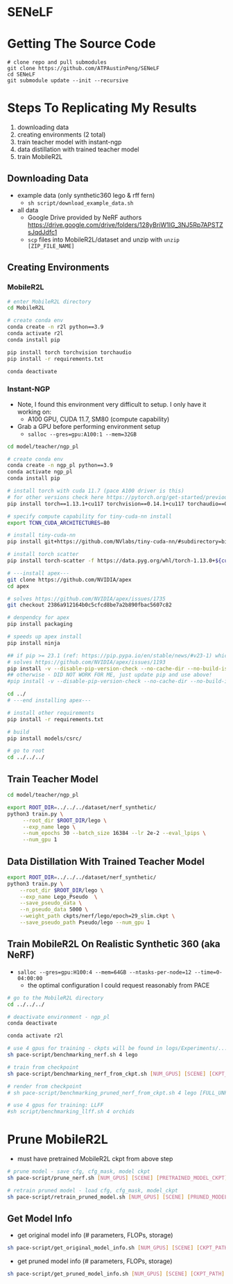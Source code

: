 # SENeLF

# Getting The Source Code
```
# clone repo and pull submodules
git clone https://github.com/ATPAustinPeng/SENeLF
cd SENeLF
git submodule update --init --recursive
```

# Steps To Replicating My Results
1. downloading data
2. creating environments (2 total)
3. train teacher model with instant-ngp
4. data distillation with trained teacher model
5. train MobileR2L

## Downloading Data
- example data (only synthetic360 lego & rff fern)
    - `sh script/download_example_data.sh`
- all data
    - Google Drive provided by NeRF authors https://drive.google.com/drive/folders/128yBriW1IG_3NJ5Rp7APSTZsJqdJdfc1
    - `scp` files into MobileR2L/dataset and unzip with `unzip [ZIP_FILE_NAME]`

## Creating Environments
### MobileR2L
```bash
# enter MobileR2L directory
cd MobileR2L

# create conda env
conda create -n r2l python==3.9
conda activate r2l
conda install pip

pip install torch torchvision torchaudio
pip install -r requirements.txt 

conda deactivate
```

### Instant-NGP
- Note, I found this environment very difficult to setup. I only have it working on:
    - A100 GPU, CUDA 11.7, SM80 (compute capability)
- Grab a GPU before performing environment setup
    - `salloc --gres=gpu:A100:1 --mem=32GB`

```bash
cd model/teacher/ngp_pl

# create conda env
conda create -n ngp_pl python==3.9
conda activate ngp_pl
conda install pip

# install torch with cuda 11.7 (pace A100 driver is this)
# for other versions check here https://pytorch.org/get-started/previous-versions/
pip install torch==1.13.1+cu117 torchvision==0.14.1+cu117 torchaudio==0.13.1 --extra-index-url https://download.pytorch.org/whl/cu117

# specify compute capability for tiny-cuda-nn install
export TCNN_CUDA_ARCHITECTURES=80

# install tiny-cuda-nn
pip install git+https://github.com/NVlabs/tiny-cuda-nn/#subdirectory=bindings/torch

# install torch scatter
pip install torch-scatter -f https://data.pyg.org/whl/torch-1.13.0+${cu117}.html

# ---install apex---
git clone https://github.com/NVIDIA/apex
cd apex

# solves https://github.com/NVIDIA/apex/issues/1735
git checkout 2386a912164b0c5cfcd8be7a2b890fbac5607c82

# denpendcy for apex
pip install packaging

# speeds up apex install
pip install ninja

## if pip >= 23.1 (ref: https://pip.pypa.io/en/stable/news/#v23-1) which supports multiple `--config-settings` with the same key... 
# solves https://github.com/NVIDIA/apex/issues/1193
pip install -v --disable-pip-version-check --no-cache-dir --no-build-isolation --config-settings "--build-option=--cpp_ext" --config-settings "--build-option=--cuda_ext" ./
## otherwise - DID NOT WORK FOR ME, just update pip and use above!
#pip install -v --disable-pip-version-check --no-cache-dir --no-build-isolation --global-option="--cpp_ext" --global-option="--cuda_ext" ./

cd ../
# ---end installing apex---

# install other requirements
pip install -r requirements.txt

# build
pip install models/csrc/

# go to root
cd ../../../
```

## Train Teacher Model
```bash
cd model/teacher/ngp_pl

export ROOT_DIR=../../../dataset/nerf_synthetic/
python3 train.py \
     --root_dir $ROOT_DIR/lego \
     --exp_name lego \
     --num_epochs 30 --batch_size 16384 --lr 2e-2 --eval_lpips \
     --num_gpu 1
```

## Data Distillation With Trained Teacher Model
```bash
export ROOT_DIR=../../../dataset/nerf_synthetic/
python3 train.py \
    --root_dir $ROOT_DIR/lego \
    --exp_name Lego_Pseudo  \
    --save_pseudo_data \
    --n_pseudo_data 5000 \
    --weight_path ckpts/nerf/lego/epoch=29_slim.ckpt \
    --save_pseudo_path Pseudo/lego --num_gpu 1
```

## Train MobileR2L On Realistic Synthetic 360 (aka NeRF)
- `salloc --gres=gpu:H100:4 --mem=64GB --ntasks-per-node=12 --time=0-04:00:00`
	- the optimal configuration I could request reasonably from PACE

```bash
# go to the MobileR2L directory
cd ../../../

# deactivate environment - ngp_pl
conda deactivate

conda activate r2l

# use 4 gpus for training - ckpts will be found in logs/Experiments/.../weights/ckpt.tar
sh pace-script/benchmarking_nerf.sh 4 lego

# train from checkpoint
sh pace-script/benchmarking_nerf_from_ckpt.sh [NUM_GPUS] [SCENE] [CKPT_PATH]

# render from checkpoint
# sh pace-script/benchmarking_pruned_nerf_from_ckpt.sh 4 lego [FULL_UNPRUNED_CKPT_PATH]

# use 4 gpus for training: LLFF
#sh script/benchmarking_llff.sh 4 orchids
```

# Prune MobileR2L
- must have pretrained MobileR2L ckpt from above step
```bash
# prune model - save cfg, cfg_mask, model ckpt
sh pace-script/prune_nerf.sh [NUM_GPUS] [SCENE] [PRETRAINED_MODEL_CKPT] [PRUNE_PERCENTAGE]

# retrain pruned model - load cfg, cfg_mask, model_ckpt
sh pace-script/retrain_pruned_model.sh [NUM_GPUS] [SCENE] [PRUNED_MODEL_CKPT]
```

## Get Model Info
- get original model info (# parameters, FLOPs, storage)
```bash
sh pace-script/get_original_model_info.sh [NUM_GPUS] [SCENE] [CKPT_PATH]
```

- get pruned model info (# parameters, FLOPs, storage)
```bash
sh pace-script/get_pruned_model_info.sh [NUM_GPUS] [SCENE] [CKPT_PATH] [PRUNE_PERCENTAGE]
```